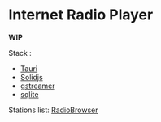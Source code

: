 # Internet Radio Player

**WIP**

Stack :
* [Tauri](https://tauri.app/)
* [Solidjs](https://www.solidjs.com/)
* [gstreamer](https://gstreamer.freedesktop.org/)
* [sqlite](https://sqlite.org/index.html)

Stations list: [RadioBrowser](https://www.radio-browser.info) 
